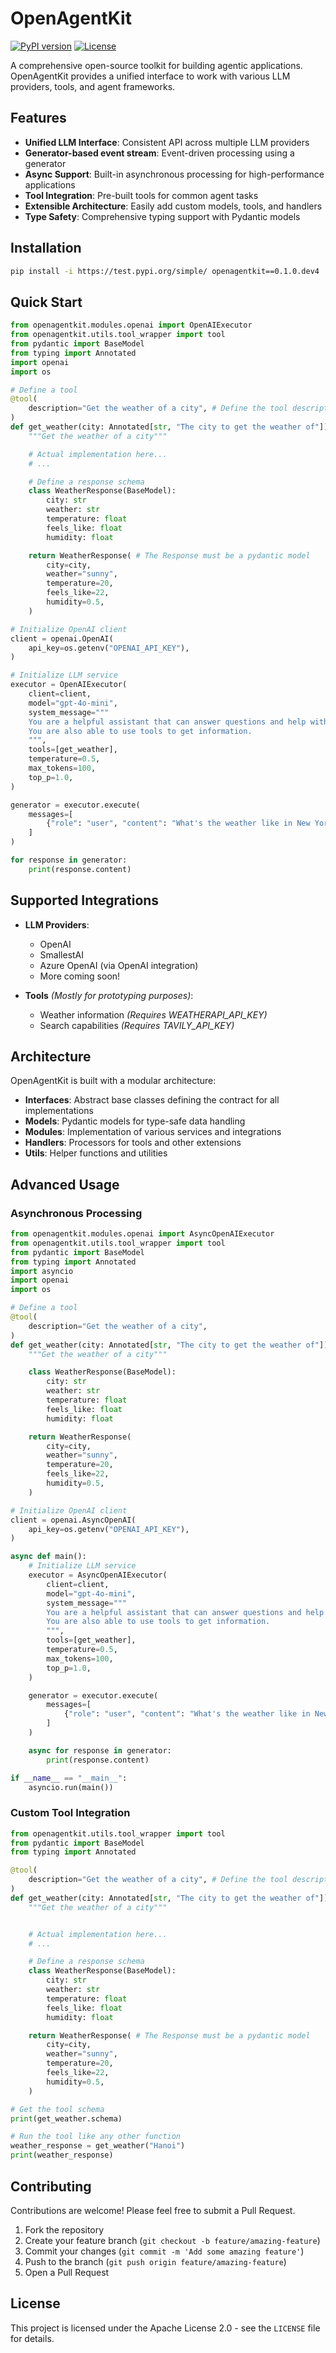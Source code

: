 # OpenAgentKit

[![PyPI version](https://badge.fury.io/py/openagentkit.svg)](https://badge.fury.io/py/openagentkit)
[![License](https://img.shields.io/badge/License-Apache%202.0-blue.svg)](https://opensource.org/licenses/Apache-2.0)

A comprehensive open-source toolkit for building agentic applications. OpenAgentKit provides a unified interface to work with various LLM providers, tools, and agent frameworks.

## Features

- **Unified LLM Interface**: Consistent API across multiple LLM providers
- **Generator-based event stream**: Event-driven processing using a generator
- **Async Support**: Built-in asynchronous processing for high-performance applications
- **Tool Integration**: Pre-built tools for common agent tasks
- **Extensible Architecture**: Easily add custom models, tools, and handlers
- **Type Safety**: Comprehensive typing support with Pydantic models

## Installation

```bash
pip install -i https://test.pypi.org/simple/ openagentkit==0.1.0.dev4
```

## Quick Start

```python
from openagentkit.modules.openai import OpenAIExecutor
from openagentkit.utils.tool_wrapper import tool
from pydantic import BaseModel
from typing import Annotated
import openai
import os

# Define a tool
@tool(
    description="Get the weather of a city", # Define the tool description
)
def get_weather(city: Annotated[str, "The city to get the weather of"]) -> str: # Each argument must be of type Annotated
    """Get the weather of a city"""

    # Actual implementation here...
    # ...

    # Define a response schema
    class WeatherResponse(BaseModel):
        city: str
        weather: str
        temperature: float
        feels_like: float
        humidity: float

    return WeatherResponse( # The Response must be a pydantic model
        city=city,
        weather="sunny",
        temperature=20,
        feels_like=22,
        humidity=0.5,
    )

# Initialize OpenAI client
client = openai.OpenAI(
    api_key=os.getenv("OPENAI_API_KEY"),
)

# Initialize LLM service
executor = OpenAIExecutor(
    client=client,
    model="gpt-4o-mini",
    system_message="""
    You are a helpful assistant that can answer questions and help with tasks.
    You are also able to use tools to get information.
    """,
    tools=[get_weather],
    temperature=0.5,
    max_tokens=100,
    top_p=1.0,
)

generator = executor.execute(
    messages=[
        {"role": "user", "content": "What's the weather like in New York?"}
    ]
)

for response in generator:
    print(response.content)
```

## Supported Integrations

- **LLM Providers**:
  - OpenAI
  - SmallestAI
  - Azure OpenAI (via OpenAI integration)
  - More coming soon!
  
- **Tools** *(Mostly for prototyping purposes)*:
  - Weather information *(Requires WEATHERAPI_API_KEY)*
  - Search capabilities *(Requires TAVILY_API_KEY)*


## Architecture

OpenAgentKit is built with a modular architecture:

- **Interfaces**: Abstract base classes defining the contract for all implementations
- **Models**: Pydantic models for type-safe data handling
- **Modules**: Implementation of various services and integrations
- **Handlers**: Processors for tools and other extensions
- **Utils**: Helper functions and utilities

## Advanced Usage

### Asynchronous Processing

```python
from openagentkit.modules.openai import AsyncOpenAIExecutor
from openagentkit.utils.tool_wrapper import tool
from pydantic import BaseModel
from typing import Annotated
import asyncio
import openai
import os

# Define a tool
@tool(
    description="Get the weather of a city",
)
def get_weather(city: Annotated[str, "The city to get the weather of"]) -> str:
    """Get the weather of a city"""

    class WeatherResponse(BaseModel):
        city: str
        weather: str
        temperature: float
        feels_like: float
        humidity: float

    return WeatherResponse(
        city=city,
        weather="sunny",
        temperature=20,
        feels_like=22,
        humidity=0.5,
    )

# Initialize OpenAI client
client = openai.AsyncOpenAI(
    api_key=os.getenv("OPENAI_API_KEY"),
)

async def main():
    # Initialize LLM service
    executor = AsyncOpenAIExecutor(
        client=client,
        model="gpt-4o-mini",
        system_message="""
        You are a helpful assistant that can answer questions and help with tasks.
        You are also able to use tools to get information.
        """,
        tools=[get_weather],
        temperature=0.5,
        max_tokens=100,
        top_p=1.0,
    )

    generator = executor.execute(
        messages=[
            {"role": "user", "content": "What's the weather like in New York?"}
        ]
    )

    async for response in generator:
        print(response.content)

if __name__ == "__main__":
    asyncio.run(main())
```

### Custom Tool Integration

```python
from openagentkit.utils.tool_wrapper import tool
from pydantic import BaseModel
from typing import Annotated

@tool(
    description="Get the weather of a city", # Define the tool description
)
def get_weather(city: Annotated[str, "The city to get the weather of"]) -> str: # Each argument must be of type Annotated
    """Get the weather of a city"""


    # Actual implementation here...
    # ...

    # Define a response schema
    class WeatherResponse(BaseModel):
        city: str
        weather: str
        temperature: float
        feels_like: float
        humidity: float

    return WeatherResponse( # The Response must be a pydantic model
        city=city,
        weather="sunny",
        temperature=20,
        feels_like=22,
        humidity=0.5,
    )

# Get the tool schema
print(get_weather.schema)

# Run the tool like any other function
weather_response = get_weather("Hanoi")
print(weather_response) 
```

## Contributing

Contributions are welcome! Please feel free to submit a Pull Request.

1. Fork the repository
2. Create your feature branch (`git checkout -b feature/amazing-feature`)
3. Commit your changes (`git commit -m 'Add some amazing feature'`)
4. Push to the branch (`git push origin feature/amazing-feature`)
5. Open a Pull Request

## License

This project is licensed under the Apache License 2.0 - see the `LICENSE` file for details.